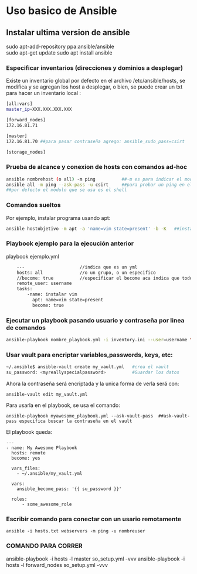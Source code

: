# Uso basico de Ansible

## Instalar ultima version de ansible

sudo apt-add-repository ppa:ansible/ansible   
sudo apt-get update
sudo apt install ansible

### Especificar inventarios (direcciones y dominios a desplegar)

Existe un inventario global por defecto en el archivo /etc/ansible/hosts, se modifica y se agregan los host a desplegar, o bien, se puede crear un txt para hacer un inventario local :

```bash
[all:vars]
master_ip=XXX.XXX.XXX.XXX

[forward_nodes]
172.16.81.71 

[master]
172.16.81.70 ##para pasar contraseña agrego: ansible_sudo_pass=csirt

[storage_nodes]
```
### Prueba de alcance y conexion de hosts con comandos ad-hoc

```bash
ansible nombrehost (o all) -m ping          ##-m es para indicar el modulo que vamos a usar
ansible all -m ping --ask-pass -u csirt     ##para probar un ping en el server de prueba
##por defecto el modulo que se usa es el shell
```

### Comandos sueltos

Por ejemplo, instalar programa usando apt:

```bash
ansible hostobjetivo -m apt -a 'name=vim state=present' -b -K   ##instalo el vim y me aseguro q este presente, -b es para cambiar el usuario a root, -K es para pasar la contraseña si pide
```
### Playbook ejemplo para la ejecución anterior

playbook ejemplo.yml 

```bash
	---                     //indica que es un yml
	hosts: all              //o un grupo, o un especifico
	//become: true          //especificar el become aca indica que todo el playbook se ejecute como root
	remote_user: username	
	tasks:
		-name: instalar vim
		  apt: name=vim state=present
		  become: true
```

### Ejecutar un playbook pasando usuario y contraseña por linea de comandos

```bash
ansible-playbook nombre_playbook.yml -i inventory.ini --user=username \--extra-vars "ansible_sudo_pass=yourPassword"  ##Siendo inventory.ini un inventario, username un nombre de usuario y 'yourPassword' la contraseña
```

### Usar vault para encriptar variables,passwords, keys, etc:

```bash
~/.ansible$ ansible-vault create my_vault.yml   #crea el vault
su_password: <myreallyspecialpassword>          #Guardar los datos
```

Ahora la contraseña será encriptada y la unica forma de verla será con:

```
ansible-vault edit my_vault.yml
```

Para usarla en el playbook, se usa el comando:
```
ansible-playbook myawesome_playbook.yml --ask-vault-pass  ##ask-vault-pass especifica buscar la contraseña en el vault
```

El playbook queda:

```
---
- name: My Awesome Playbook
  hosts: remote
  become: yes

  vars_files:
    - ~/.ansible/my_vault.yml 

  vars:
    ansible_become_pass: '{{ su_password }}'

  roles:
      - some_awesome_role
```

### Escribir comando para conectar con un usario remotamente

```
ansible -i hosts.txt webservers -m ping -u nombreuser
```


### COMANDO PARA CORRER
ansible-playbook -i hosts -l master so_setup.yml  -vvv
ansible-playbook -i hosts -l forward_nodes so_setup.yml  -vvv





















